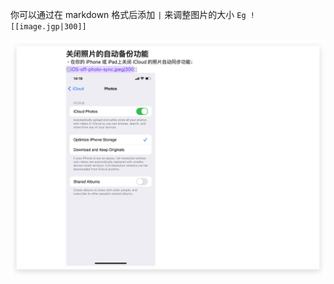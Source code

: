 你可以通过在 markdown 格式后添加 `|` 来调整图片的大小
`Eg ![[image.jgp|300]]`

![resize-your-image](../static/resize-your-image.png)

